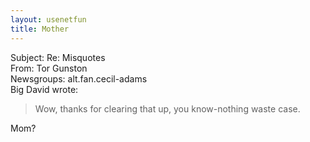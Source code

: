 ```yaml
---   
layout: usenetfun   
title: Mother   
---   
```

   
   
 Subject: Re: Misquotes   
From: Tor Gunston   
Newsgroups: alt.fan.cecil-adams   
Big David wrote:   
> Wow, thanks for clearing that up, you know-nothing waste case.   
   
Mom?   
   
   
   
